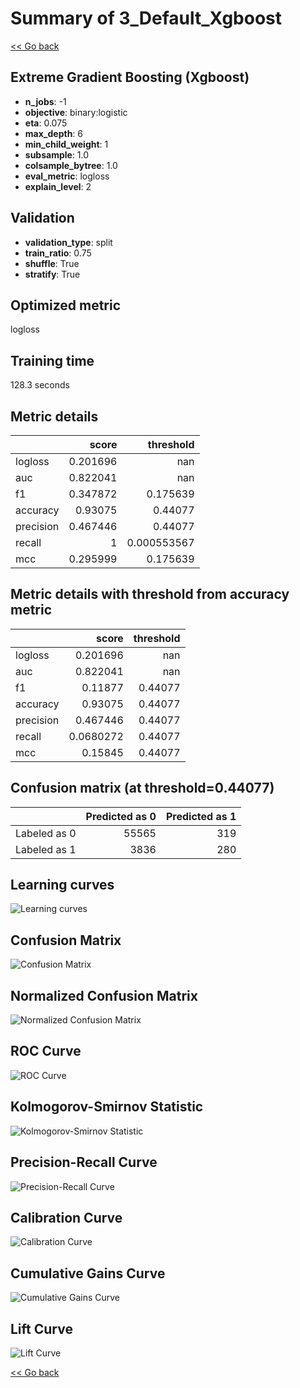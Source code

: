 # Summary of 3_Default_Xgboost

[<< Go back](../README.md)


## Extreme Gradient Boosting (Xgboost)
- **n_jobs**: -1
- **objective**: binary:logistic
- **eta**: 0.075
- **max_depth**: 6
- **min_child_weight**: 1
- **subsample**: 1.0
- **colsample_bytree**: 1.0
- **eval_metric**: logloss
- **explain_level**: 2

## Validation
 - **validation_type**: split
 - **train_ratio**: 0.75
 - **shuffle**: True
 - **stratify**: True

## Optimized metric
logloss

## Training time

128.3 seconds

## Metric details
|           |    score |     threshold |
|:----------|---------:|--------------:|
| logloss   | 0.201696 | nan           |
| auc       | 0.822041 | nan           |
| f1        | 0.347872 |   0.175639    |
| accuracy  | 0.93075  |   0.44077     |
| precision | 0.467446 |   0.44077     |
| recall    | 1        |   0.000553567 |
| mcc       | 0.295999 |   0.175639    |


## Metric details with threshold from accuracy metric
|           |     score |   threshold |
|:----------|----------:|------------:|
| logloss   | 0.201696  |   nan       |
| auc       | 0.822041  |   nan       |
| f1        | 0.11877   |     0.44077 |
| accuracy  | 0.93075   |     0.44077 |
| precision | 0.467446  |     0.44077 |
| recall    | 0.0680272 |     0.44077 |
| mcc       | 0.15845   |     0.44077 |


## Confusion matrix (at threshold=0.44077)
|              |   Predicted as 0 |   Predicted as 1 |
|:-------------|-----------------:|-----------------:|
| Labeled as 0 |            55565 |              319 |
| Labeled as 1 |             3836 |              280 |

## Learning curves
![Learning curves](learning_curves.png)
## Confusion Matrix

![Confusion Matrix](confusion_matrix.png)


## Normalized Confusion Matrix

![Normalized Confusion Matrix](confusion_matrix_normalized.png)


## ROC Curve

![ROC Curve](roc_curve.png)


## Kolmogorov-Smirnov Statistic

![Kolmogorov-Smirnov Statistic](ks_statistic.png)


## Precision-Recall Curve

![Precision-Recall Curve](precision_recall_curve.png)


## Calibration Curve

![Calibration Curve](calibration_curve_curve.png)


## Cumulative Gains Curve

![Cumulative Gains Curve](cumulative_gains_curve.png)


## Lift Curve

![Lift Curve](lift_curve.png)



[<< Go back](../README.md)
